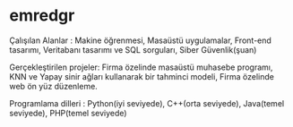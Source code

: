 # emredgr

Çalışılan Alanlar : Makine öğrenmesi, Masaüstü uygulamalar, Front-end tasarımı, Veritabanı tasarımı ve SQL sorguları, Siber Güvenlik(şuan)

Gerçekleştirilen projeler: Firma özelinde masaüstü muhasebe programı, KNN ve Yapay sinir ağları kullanarak bir tahminci modeli, Firma özelinde web ön yüz düzenleme.

Programlama dilleri : Python(iyi seviyede), C++(orta seviyede), Java(temel seviyede), PHP(temel seviyede)
